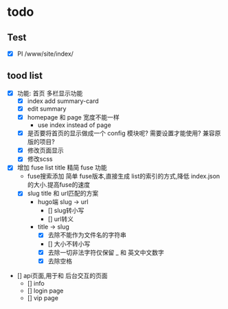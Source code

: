 # todo 


## Test 
- [x] PI  /www/site/index/

## tood list 
- [x] 功能: 首页 多栏显示功能
    - [x] index add summary-card
    - [x] edit summary
    - [x] homepage 和 page 宽度不能一样
        - use index instead of page 
    - [x] 是否要将首页的显示做成一个 config 模块呢? 需要设置才能使用? 兼容原版的项目?
    - [x] 修改页面显示
    - [x] 修改scss

- [x] 增加 fuse list title 精简 fuse 功能
    - fuse搜索添加 简单 fuse版本,直接生成 list的索引的方式,降低 index.json的大小.提高fuse的速度
    - [x] slug title 和 url匹配的方案
        - hugo端 slug -> url 
            - [] slug转小写
            - [] url转义
        - title -> slug 
            - [x] 去除不能作为文件名的字符串
            - [] 大小不转小写
            - [x] 去除一切非法字符仅保留 _ 和 英文中文数字
            - [x] 去除空格

- [] api页面,用于和 后台交互的页面
    - [] info
    - [] login page
    - [] vip page